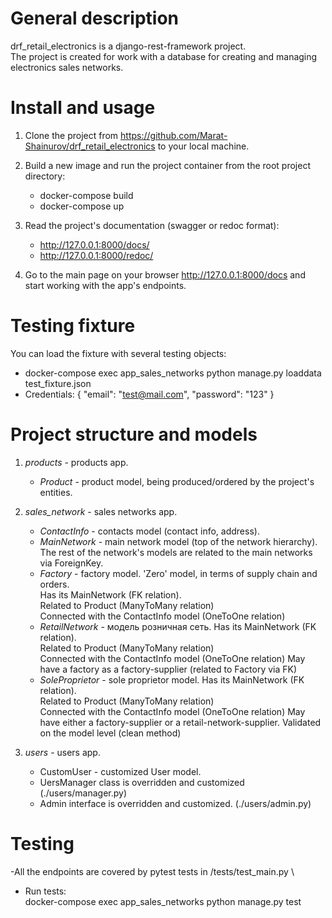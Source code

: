 # General description
drf_retail_electronics is a django-rest-framework project. \
The project is created for work with a database for creating and managing electronics sales networks.

# Install and usage
1. Clone the project from https://github.com/Marat-Shainurov/drf_retail_electronics to your local machine.

2. Build a new image and run the project container from the root project directory:
   - docker-compose build
   - docker-compose up

3. Read the project's documentation (swagger or redoc format):
   - http://127.0.0.1:8000/docs/
   - http://127.0.0.1:8000/redoc/

4. Go to the main page on your browser http://127.0.0.1:8000/docs and start working with the app's endpoints.


# Testing fixture
You can load the fixture with several testing objects:
  - docker-compose exec app_sales_networks python manage.py loaddata test_fixture.json
  - Credentials: 
    {
      "email": "test@mail.com",
      "password": "123"
    }

# Project structure and models
1. *products* - products app.
   - *Product* - product model, being produced/ordered by the project's entities.

2. *sales_network* - sales networks app.
   - *ContactInfo* - contacts model (contact info, address). 
   - *MainNetwork* - main network model (top of the network hierarchy).\
     The rest of the network's models are related to the main networks via ForeignKey.
   - *Factory* - factory model. 
     'Zero' model, in terms of supply chain and orders.\
     Has its MainNetwork (FK relation).\
     Related to Product (ManyToMany relation)\
     Connected with the ContactInfo model (OneToOne relation)
   - *RetailNetwork* - модель розничная сеть.
     Has its MainNetwork (FK relation).\
     Related to Product (ManyToMany relation)\
     Connected with the ContactInfo model (OneToOne relation)
     May have a factory as a factory-supplier (related to Factory via FK)
   - *SoleProprietor* - sole proprietor model.
    Has its MainNetwork (FK relation).\
     Related to Product (ManyToMany relation)\
     Connected with the ContactInfo model (OneToOne relation)
     May have either a factory-supplier or a retail-network-supplier. Validated on the model level (clean method)

3. *users* - users app.
   - CustomUser - customized User model.
   - UersManager class is overridden and customized (./users/manager.py)
   - Admin interface is overridden and customized. (./users/admin.py)

# Testing
-All the endpoints are covered by pytest tests in /tests/test_main.py \
- Run tests:\
  docker-compose exec app_sales_networks python manage.py test

